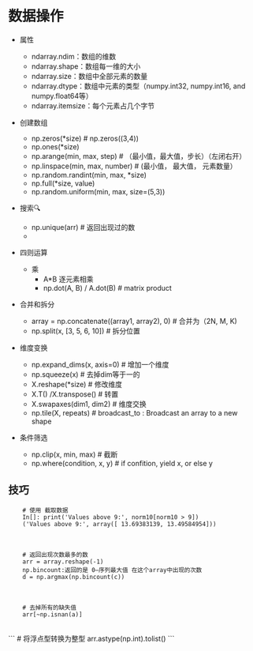# 数据操作

- 属性 
    - ndarray.ndim：数组的维数 
    - ndarray.shape：数组每一维的大小  
    - ndarray.size：数组中全部元素的数量  
    - ndarray.dtype：数组中元素的类型（numpy.int32, numpy.int16, and numpy.float64等）  
    - ndarray.itemsize：每个元素占几个字节

- 创建数组 
    - np.zeros(*size) # np.zeros((3,4)) 
    - np.ones(*size)   
    - np.arange(min, max, step) # （最小值，最大值，步长）（左闭右开） 
    - np.linspace(min, max, number) # (最小值， 最大值， 元素数量） 
    - np.random.randint(min, max, *size)
    - np.full(*size, value)
    - np.random.uniform(min, max, size=(5,3)) 


- 搜索🔍 
    - np.unique(arr) # 返回出现过的数 
    - 

    
- 四则运算 
    - 乘 
        - A*B 逐元素相乘 
        - np.dot(A, B) / A.dot(B) # matrix product


- 合并和拆分
    - array = np.concatenate((array1, array2), 0) # 合并为（2N, M, K) 
    - np.split(x, [3, 5, 6, 10]) # 拆分位置
    
- 维度变换
    - np.expand_dims(x, axis=0) # 增加一个维度  
    - np.squeeze(x) # 去掉dim等于一的
    - X.reshape(*size) # 修改维度 
    - X.T() /X.transpose() # 转置  
    - X.swapaxes(dim1, dim2) # 维度交换  
    - np.tile(X, repeats) # broadcast_to : Broadcast an array to a new shape
    
- 条件筛选
    - np.clip(x, min, max) # 截断
    - np.where(condition, x, y) # if confition, yield x, or else y
    
    
    
    
    
## 技巧 
```
    # 使用 截取数据
    In[]: print('Values above 9:', norm10[norm10 > 9])
    ('Values above 9:', array([ 13.69383139, 13.49584954]))    
``` 
<br>
    
```
    # 返回出现次数最多的数 
    arr = array.reshape(-1) 
    np.bincount:返回的是 0–序列最大值 在这个array中出现的次数
    d = np.argmax(np.bincount(c)) 
```
    
 <br> 
    
```
    # 去掉所有的缺失值
    arr[~np.isnan(a)]
``` 
<br> 
```
    # 将浮点型转换为整型 
    arr.astype(np.int).tolist()
```